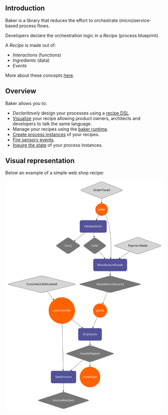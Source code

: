 ## Introduction

Baker is a library that reduces the effort to orchestrate (micro)service-based process flows.

Developers declare the orchestration logic in a *Recipe* (process blueprint).

A *Recipe* is made out of:

- *Interactions* (functions)
- *Ingredients* (data)
- *Events*

More about these concepts [here](../sections/reference).

## Overview

Baker allows you to:

- *Declaritavely* design your processes using a [recipe DSL](recipe-dsl.md).
- [Visualize](recipe-visualization.md) your recipe allowing product owners, architects and developers to talk the same language.
- Manage your recipes using the [baker runtime](baker-runtime.md).
- [Create process instances](process-execution.md#create-a-process-instance) of your recipes.
- [Fire sensory events](process-execution.md#providing-a-sensory-event).
- [Inquire the state](process-execution.md#state-inquiry) of your process instances.

## Visual representation

Below an example of a simple web shop recipe:

![](../images/webshop.svg)
